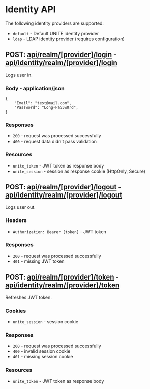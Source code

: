 # Identity API

The following identity providers are supported:
- `default` - Default UNITE identity provider
- `ldap` - LDAP identity provider (requires configuration)


## POST: [api/realm/[provider]/login](http://localhost:5000/api/realm/default/login) - [api/identity/realm/[provider]/login](https://localhost/api/identity/realm/default/login)
Logs user in.

### Body - application/json
```jsonc
{
    "Email": "test@mail.com",
    "Password": "Long-Pa55w0rd",
}
```

### Responses
- `200` - request was processed successfully
- `400` - request data didn't pass validation

### Resources
- `unite_token` - JWT token as response body
- `unite_session` - session as response cookie (HttpOnly, Secure)


## POST: [api/realm/[provider]/logout](http://localhost:5000/api/realm/default/logout) - [api/identity/realm/[provider]/logout](https://localhost/api/identity/realm/default/logout)
Logs user out.

### Headers
- `Authorization: Bearer [token]` - JWT token

### Responses
- `200` - request was processed successfully
- `401` - missing JWT token


## POST: [api/realm/[provider]/token](http://localhost:5000/api/realm/default/token) - [api/identity/realm/[provider]/token](https://localhost/api/identity/realm/default/token)
Refreshes JWT token.

### Cookies
- `unite_session` - session cookie

### Responses
- `200` - request was processed successfully
- `400` - invalid session cookie
- `401` - missing session cookie


### Resources
- `unite_token` - JWT token as response body
